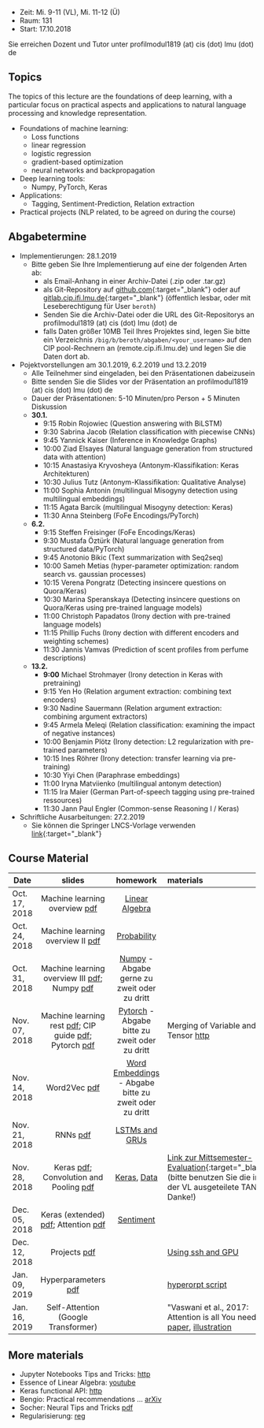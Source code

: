 - Zeit: Mi. 9-11 (VL), Mi. 11-12 (Ü)
- Raum: 131
- Start: 17.10.2018

Sie erreichen Dozent und Tutor unter profilmodul1819 (at) cis (dot) lmu (dot) de

## Topics

The topics of this lecture are the foundations of deep learning, with a particular focus on practical aspects and applications to natural language processing and knowledge representation.

- Foundations of machine learning:
  - Loss functions
  - linear regression
  - logistic regression
  - gradient-based optimization
  - neural networks and backpropagation
- Deep learning tools:
  - Numpy, PyTorch, Keras
- Applications:
  - Tagging, Sentiment-Prediction, Relation extraction
- Practical projects (NLP related, to be agreed on during the course)


## Abgabetermine
- Implementierungen: 28.1.2019
  - Bitte geben Sie Ihre Implementierung auf eine der folgenden Arten ab:
    - als Email-Anhang in einer Archiv-Datei (.zip oder .tar.gz)
    - als Git-Repository auf [github.com](https://github.com/){:target="_blank"} oder auf [gitlab.cip.ifi.lmu.de](https://gitlab.cip.ifi.lmu.de/){:target="_blank"} (öffentlich lesbar, oder mit Leseberechtigung für User `beroth`)
    - Senden Sie die Archiv-Datei oder die URL des Git-Repositorys an profilmodul1819 (at) cis (dot) lmu (dot) de
    - falls Daten größer 10MB Teil Ihres Projektes sind, legen Sie bitte ein Verzeichnis `/big/b/beroth/abgaben/<your_username>` auf den CIP pool-Rechnern an (remote.cip.ifi.lmu.de) und legen Sie die Daten dort ab.
- Pojektvorstellungen am 30.1.2019, 6.2.2019 und 13.2.2019
  - Alle Teilnehmer sind eingeladen, bei den Präsentationen dabeizusein
  - Bitte senden Sie die Slides vor der Präsentation an profilmodul1819 (at) cis (dot) lmu (dot) de
  - Dauer der Präsentationen: 5-10 Minuten/pro Person + 5 Minuten Diskussion
  - **30.1.**
    - 9:15 Robin Rojowiec (Question answering with BiLSTM)
    - 9:30 Sabrina Jacob (Relation classification with piecewise CNNs)
    - 9:45 Yannick Kaiser (Inference in Knowledge Graphs)
    - 10:00 Ziad Elsayes (Natural language generation from structured data with attention)
    - 10:15 Anastasiya Kryvosheya (Antonym-Klassifikation: Keras Architekturen)
    - 10:30 Julius Tutz (Antonym-Klassifikation: Qualitative Analyse)
    - 11:00 Sophia Antonin (multilingual Misogyny detection using multilingual embeddings)
    - 11:15 Agata Barcik (multilingual Misogyny detection: Keras)
    - 11:30 Anna Steinberg (FoFe Encodings/PyTorch)
  - **6.2.**
    - 9:15 Steffen Freisinger (FoFe Encodings/Keras)
    - 9:30 Mustafa Öztürk (Natural language generation from structured data/PyTorch)
    - 9:45 Anotonio Bikic (Text summarization with Seq2seq)
    - 10:00 Sameh Metias (hyper-parameter optimization: random search vs. gaussian processes)
    - 10:15 Verena Pongratz (Detecting insincere questions on Quora/Keras)
    - 10:30 Marina Speranskaya (Detecting insincere questions on Quora/Keras using pre-trained language models)
    - 11:00 Christoph Papadatos (Irony dection with pre-trained language models)
    - 11:15 Phillip Fuchs (Irony dection with different encoders and weighting schemes)
    - 11:30 Jannis Vamvas (Prediction of scent profiles from perfume descriptions)
  - **13.2.**
    - **9:00** Michael Strohmayer (Irony detection in Keras with pretraining)
    - 9:15 Yen Ho (Relation argument extraction: combining text encoders)
    - 9:30 Nadine Sauermann (Relation argument extraction: combining argument extractors)
    - 9:45 Armela Meleqi (Relation classification: examining the impact of negative instances)
    - 10:00 Benjamin Plötz (Irony detection: L2 regularization with pre-trained parameters)
    - 10:15 Ines Röhrer (Irony detection: transfer learning via pre-training)
    - 10:30 Yiyi Chen (Paraphrase embeddings)
    - 11:00 Iryna Matviienko (multilingual antonym detection)
    - 11:15 Ira Maier (German Part-of-speech tagging using pre-trained ressources)
    - 11:30 Jann Paul Engler (Common-sense Reasoning I / Keras)
- Schriftliche Ausarbeitungen: 27.2.2019
    - Sie können die Springer LNCS-Vorlage verwenden [link](https://www.springer.com/gp/computer-science/lncs/new-latex-templates-available/15634678){:target="_blank"}

## Course Material

| Date | slides | homework | materials |
|-----------------------------|:--------------------------------:|:------:|:-------------------------------------------------------------------|
| Oct. 17, 2018 | Machine learning overview [pdf](ml_basics_I.pdf)| [Linear Algebra](ex01_linalg.pdf) | |
| Oct. 24, 2018 | Machine learning overview II [pdf](ml_basics_II_short.pdf)| [Probability](ex02_probability.pdf) | |
| Oct. 31, 2018 | Machine learning overview III [pdf](ml_basics_III.pdf); Numpy [pdf](numpy_intro.pdf) | [Numpy](numpy.ipynb) - Abgabe gerne zu zweit oder zu dritt |  |
| Nov. 07, 2018 | Machine learning rest [pdf](ml_basics_rest.pdf); CIP guide [pdf](guide_cip.pdf); Pytorch [pdf](pytorch_intro.pdf) | [Pytorch](pytorch_intro.ipynb) - Abgabe bitte zu zweit oder zu dritt | Merging of Variable and Tensor [http](https://pytorch.org/blog/pytorch-0_4_0-migration-guide/) |
| Nov. 14, 2018 | Word2Vec [pdf](word2vec.pdf) | [Word Embeddings](pytorch_wordEmbeddings.ipynb) - Abgabe bitte zu zweit oder zu dritt | |
| Nov. 21, 2018 | RNNs [pdf](rnn.pdf) | [LSTMs and GRUs](ex06_lstm.pdf) | |
| Nov. 28, 2018 | Keras [pdf](keras.pdf); Convolution and Pooling [pdf](convolution_pooling.pdf) | [Keras](argument_tagging.ipynb), [Data](atis.json) | [Link zur Mittsemester-Evaluation](https://www.lehrevaluation.uni-muenchen.de/evasys/online/){:target="_blank"} (bitte benutzen Sie die in der VL ausgeteilete TAN - Danke!) |
| Dec. 05, 2018 | Keras (extended) [pdf](keras_extended.pdf); Attention [pdf](attn.pdf) | [Sentiment](keras_sentiment.ipynb) | |
| Dec. 12, 2018 | Projects [pdf](projects.pdf) |  | [Using ssh and GPU](ssh_gpu.txt) |
| Jan. 09, 2019 | Hyperparameters [pdf](hyper_params.pdf) |  | [hyperorpt script](hyperopt.py) |
| Jan. 16, 2019 | Self-Attention (Google Transformer)|  |  "Vaswani et al., 2017: Attention is all You need" [paper](https://arxiv.org/abs/1706.03762), [illustration](http://jalammar.github.io/illustrated-transformer/) |

## More materials
- Jupyter Notebooks Tips and Tricks: [http](https://www.dataquest.io/blog/jupyter-notebook-tips-tricks-shortcuts/)
- Essence of Linear Algebra: [youtube](https://www.youtube.com/playlist?list=PLZHQObOWTQDPD3MizzM2xVFitgF8hE_ab)
- Keras functional API: [http](https://keras.io/getting-started/functional-api-guide/)
- Bengio: Practical recommendations ... [arXiv](https://arxiv.org/abs/1206.5533)
- Socher: Neural Tips and Tricks [pdf](http://cs224d.stanford.edu/lectures/CS224d-Lecture6.pdf)
- Regularisierung: [reg](reg.md)
